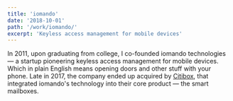 ```yaml
---
title: 'iomando'
date: '2018-10-01'
path: '/work/iomando/'
excerpt: 'Keyless access management for mobile devices'
---
```


In 2011, upon graduating from college, I co-founded iomando technologies — a startup pioneering keyless access management for mobile devices. Which in plain English means opening doors and other stuff with your phone. Late in 2017, the company ended up acquired by [Citibox](https://www.citibox.com/), that integrated iomando's technology into their core product — the smart mailboxes.
